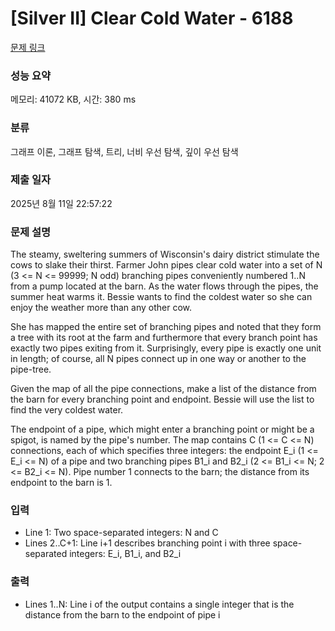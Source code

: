 # [Silver II] Clear Cold Water - 6188 

[문제 링크](https://www.acmicpc.net/problem/6188) 

### 성능 요약

메모리: 41072 KB, 시간: 380 ms

### 분류

그래프 이론, 그래프 탐색, 트리, 너비 우선 탐색, 깊이 우선 탐색

### 제출 일자

2025년 8월 11일 22:57:22

### 문제 설명

<p>The steamy, sweltering summers of Wisconsin's dairy district stimulate the cows to slake their thirst. Farmer John pipes clear cold water into a set of N (3 <= N <= 99999; N odd) branching pipes conveniently numbered 1..N from a pump located at the barn. As the water flows through the pipes, the summer heat warms it.  Bessie wants to find the coldest water so she can enjoy the weather more than any other cow.</p>

<p>She has mapped the entire set of branching pipes and noted that they form a tree with its root at the farm and furthermore that every branch point has exactly two pipes exiting from it. Surprisingly, every pipe is exactly one unit in length; of course, all N pipes connect up in one way or another to the pipe-tree.</p>

<p>Given the map of all the pipe connections, make a list of the distance from the barn for every branching point and endpoint. Bessie will use the list to find the very coldest water.</p>

<p>The endpoint of a pipe, which might enter a branching point or might be a spigot, is named by the pipe's number. The map contains C (1 <= C <= N) connections, each of which specifies three integers: the endpoint E_i (1 <= E_i <= N) of a pipe and two branching pipes B1_i and B2_i (2 <= B1_i <= N; 2 <= B2_i <= N). Pipe number 1 connects to the barn; the distance from its endpoint to the barn is 1.</p>

### 입력 

 <ul>
	<li>Line 1: Two space-separated integers: N and C</li>
	<li>Lines 2..C+1: Line i+1 describes branching point i with three space-separated integers: E_i, B1_i, and B2_i</li>
</ul>

<p> </p>

### 출력 

 <ul>
	<li>Lines 1..N: Line i of the output contains a single integer that is the distance from the barn to the endpoint of pipe i</li>
</ul>

